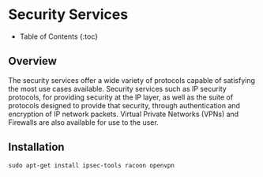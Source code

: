 # Security Services

* Table of Contents
{:toc}

## Overview

The security services offer a wide variety of protocols capable of satisfying the most use cases available. Security services such as IP security protocols, for providing security at the IP layer, as well as the suite of protocols designed to provide that security, through authentication and encryption of IP network packets. Virtual Private Networks (VPNs) and Firewalls are also available for use to the user.

## Installation

```shell
sudo apt-get install ipsec-tools racoon openvpn
```
